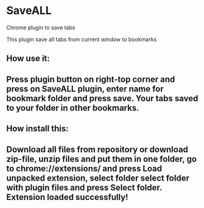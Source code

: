 # SaveALL
Сhrome plugin to save tabs

This plugin save all tabs from current window to bookmarks

How use it: 
 -
Press plugin button on right-top corner and press on SaveALL plugin, enter name for bookmark folder and press save. Your tabs saved to your folder in other bookmarks.
 -

 How install this:
 -
Download all files from repository or download zip-file, unzip files and put them in one folder, go to chrome://extensions/ and press Load unpacked extension, select folder select folder with plugin files and press Select folder. Extension loaded successfully!
 -
